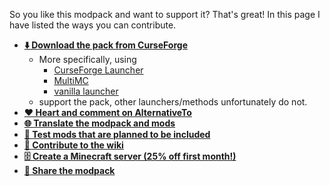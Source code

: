 So you like this modpack and want to support it? That's great! In this page I have listed the ways you can contribute.

* **[⬇️ Download the pack from CurseForge](https://www.curseforge.com/minecraft/modpacks/fabulously-optimized/)**
  * More specifically, using 
     * [CurseForge Launcher](https://fabulously-optimized.gitbook.io/modpack/readme/install-instructions#curseforge-launcher)
     * [MultiMC](https://fabulously-optimized.gitbook.io/modpack/readme/install-instructions#multimc)
     * [vanilla launcher](https://fabulously-optimized.gitbook.io/modpack/readme/install-instructions#minecraft-launcher-the-vanilla)
  * support the pack, other launchers/methods unfortunately do not.
* **[❤️ Heart and comment on AlternativeTo](https://alternativeto.net/software/optifine/?toid=fabulously-optimized)**
* **[🌐 Translate the modpack and mods](https://fabulously-optimized.gitbook.io/modpack/readme/language-support)** 
* **[🧪 Test mods that are planned to be included](https://github.com/Fabulously-Optimized/fabulously-optimized/issues?q=is%3Aissue+is%3Aopen+label%3A%22feedback%2Ftesters+wanted%22)**
* **[📝 Contribute to the wiki](https://github.com/Fabulously-Optimized/wiki)**
* **[🗄️ Create a Minecraft server (25% off first month!)](https://www.bisecthosting.com/clients/aff.php?aff=2604)**
* **[🔗 Share the modpack](https://fabulously-optimized.github.io/)**
